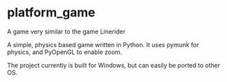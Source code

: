 # platform_game
A game very similar to the game Linerider

A simple, physics based game written in Python. It uses pymunk for physics, and PyOpenGL to enable zoom. 

The project currently is built for Windows, but can easily be ported to other OS. 
